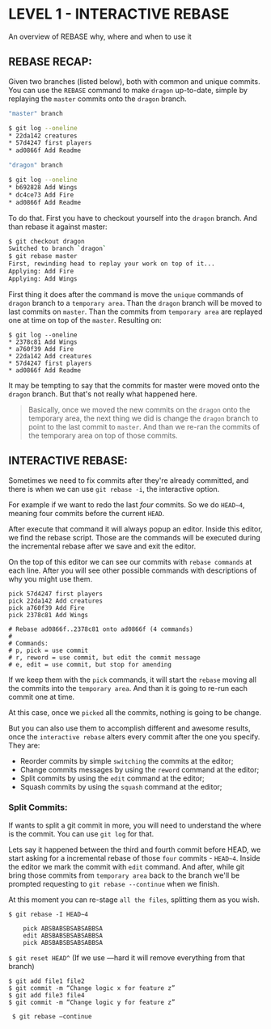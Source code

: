 # LEVEL 1 - INTERACTIVE REBASE
An overview of REBASE why, where and when to use it

## REBASE RECAP:
Given two branches (listed below), both with common and unique commits. You can use the `REBASE` command to make `dragon` up-to-date, simple by replaying the `master` commits onto the `dragon` branch.

```bash
"master" branch

$ git log --oneline
* 22da142 creatures
* 57d4247 first players
* ad0866f Add Readme
```

```bash
"dragon" branch

$ git log --oneline
* b692828 Add Wings
* dc4ce73 Add Fire
* ad0866f Add Readme
```

To do that. First you have to checkout yourself into the `dragon` branch. And than rebase it against master:

```bash
$ git checkout dragon
Switched to branch `dragon`
$ git rebase master
First, rewinding head to replay your work on top of it...
Applying: Add Fire
Applying: Add Wings
```

First thing it does after the command is move the `unique` commands of `dragon` branch to a `temporary area`. Than the `dragon` branch will be moved to last commits on `master`. Than the commits from `temporary area` are replayed one at time on top of the `master`. Resulting on:

```
$ git log --oneline
* 2378c81 Add Wings
* a760f39 Add Fire
* 22da142 Add creatures
* 57d4247 first players
* ad0866f Add Readme
```

It may be tempting to say that the commits for master were moved onto the `dragon` branch. But that's not really what happened here.

> Basically, once we moved the new commits on the `dragon` onto the temporary area, the next thing we did is change the `dragon` branch to point to the last commit to `master`. And than we re-ran the commits of the temporary area on top of those commits.

## INTERACTIVE REBASE:
Sometimes we need to fix commits after they're already committed, and there is when we can use `git rebase -i`, the interactive option.

For example if we want to redo the last *four* commits. So we do `HEAD~4`, meaning four commits before the current `HEAD`.

After execute that command it will always popup an editor. Inside this editor, we find the rebase script. Those are the commands will be executed during the incremental rebase after we save and exit the editor.

On the top of this editor we can see our commits with `rebase commands` at each line. After you will see other possible commands with descriptions of why you might use them.

```
pick 57d4247 first players
pick 22da142 Add creatures
pick a760f39 Add Fire
pick 2378c81 Add Wings

# Rebase ad0866f..2378c81 onto ad0866f (4 commands)
#
# Commands:
# p, pick = use commit
# r, reword = use commit, but edit the commit message
# e, edit = use commit, but stop for amending
```

If we keep them with the `pick` commands, it will start the `rebase` moving all the commits into the `temporary area`. And than it is going to re-run each commit one at time.

At this case, once we `picked` all the commits, nothing is going to be change.

But you can also use them to accomplish different and awesome results, once the `interactive rebase` alters every commit after the one you specify. They are:

* Reorder commits by simple `switching` the commits at the editor;
* Change commits messages by using the `reword` command at the editor;
* Split commits by using the `edit` command at the editor;
* Squash commits by using the `squash` command at the editor; 


### Split Commits:

If wants to split a git commit in more, you will need to understand the where is the commit. You can use `git log` for that.

Lets say it happened between the third and fourth commit before HEAD, we start asking for a incremental rebase of those `four` commits - `HEAD~4`. Inside the editor we mark the commit with `edit` command. And after, while git bring those commits from `temporary area` back to the branch we'll be prompted requesting to `git rebase --continue` when we finish.

At this moment you can re-stage `all the files`, splitting them as you wish.

```$ git rebase -I HEAD~4```

```
	pick ABSBABSBSABSABBSA
	edit ABSBABSBSABSABBSA
	pick ABSBABSBSABSABBSA
```

```$ git reset HEAD^```
(If we use —hard it will remove everything from that branch)

```
$ git add file1 file2
$ git commit -m “Change logic x for feature z”
$ git add file3 file4
$ git commit -m “Change logic y for feature z”
```

```	$ git rebase —continue```
